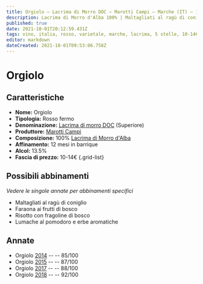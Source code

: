 ```yaml
---
title: Orgiolo – Lacrima di Morro DOC – Marotti Campi – Marche (IT) – 10-14€ – 3★-5★
description: Lacrima di Morro d'Alba 100% | Maltagliati al ragù di coniglio – Faraona ai frutti di bosco – Risotto con fragoline di bosco – Lumache al pomodoro e erbe aromatiche
published: true
date: 2021-10-01T20:12:59.431Z
tags: vino, italia, rosso, varietale, marche, lacrima, 5 stelle, 10-14€, maltagliati al ragù di coniglio, faraona ai frutti di bosco, risotto con fragoline di bosco, lumache al pomodoro e erbe aromatiche
editor: markdown
dateCreated: 2021-10-01T09:53:06.758Z
---
```


# Orgiolo

## Caratteristiche
- **Nome:** Orgiolo
- **Tipologia:** Rosso fermo
- **Denominazione:** [Lacrima di morro DOC](/denominazioni/Italia/Marche/DOC/Lacrima-di-morro) (Superiore)
- **Produttore:** [Marotti Campi](/produttori/Italia/Marche/Marotti-Campi) 
- **Composizione:** 100% [Lacrima di Morro d'Alba](/vitigni/Italia/bacca-nera/lacrima-di-morro-d-alba)
- **Affinamento:** 12 mesi in barrique
- **Alcol:** 13.5%
- **Fascia di prezzo:** 10-14€
{.grid-list}



## Possibili abbinamenti
*Vedere le singole annate per abbinamenti specifici*

- Maltagliati al ragù di coniglio
- Faraona ai frutti di bosco
- Risotto con fragoline di bosco
- Lumache al pomodoro e erbe aromatiche

## Annate
- Orgiolo [2014](/vini/Italia/Marche/Marotti-Campi/Orgiolo/2014) -- <span class="star-3"></span> -- 85/100
- Orgiolo [2015](/vini/Italia/Marche/Marotti-Campi/Orgiolo/2015) -- <span class="star-3"></span> -- 87/100
- Orgiolo [2017](/vini/Italia/Marche/Marotti-Campi/Orgiolo/2017) -- <span class="star-3"></span> -- 88/100
- Orgiolo [2018](/vini/Italia/Marche/Marotti-Campi/Orgiolo/2018) -- <span class="star-5"></span> -- 92/100


